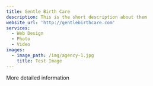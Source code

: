 ```yaml
---
title: Gentle Birth Care
description: This is the short description about them
website_url: 'http://gentlebirthcare.com'
services:
  - Web Design
  - Photo
  - Video
images:
  - image_path: /img/agency-1.jpg
    title: Test Image
---
```



More detailed information
